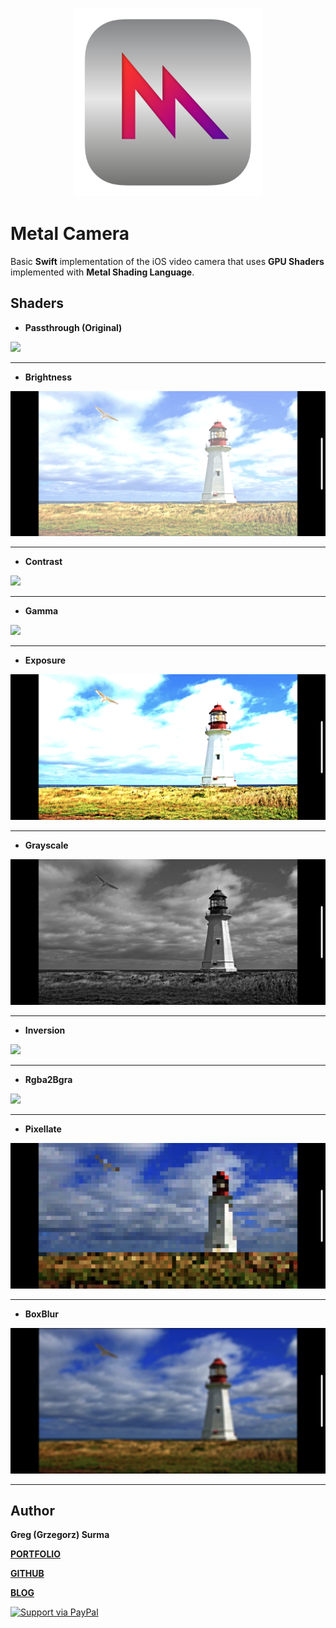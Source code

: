 <h3 align="center">
  <img src="assets/metal_camera_icon_web.png" width="300">
</h3>

# Metal Camera

Basic **Swift** implementation of the iOS video camera that uses **GPU Shaders** implemented with **Metal Shading Language**. 

## Shaders

* **Passthrough (Original)** 

<img src="assets/passthrough.PNG">

---

* **Brightness** 

<img src="assets/brightness.PNG">

---

* **Contrast** 

<img src="assets/contrast.PNG">

---

* **Gamma** 

<img src="assets/gamma.PNG">

---

* **Exposure** 

<img src="assets/exposure.PNG">

---

* **Grayscale** 

<img src="assets/grayscale.PNG">

---

* **Inversion** 

<img src="assets/inversion.PNG">

---

* **Rgba2Bgra** 

<img src="assets/rgba2bgra.PNG">

---

* **Pixellate** 

<img src="assets/pixellate.PNG">

---

* **BoxBlur** 

<img src="assets/boxBlur.PNG">

---


## Author

**Greg (Grzegorz) Surma**

[**PORTFOLIO**](https://gsurma.github.io)

[**GITHUB**](https://github.com/gsurma)

[**BLOG**](https://medium.com/@gsurma)

<a href="https://www.paypal.com/paypalme2/grzegorzsurma115">
  <img alt="Support via PayPal" src="https://cdn.rawgit.com/twolfson/paypal-github-button/1.0.0/dist/button.svg"/>
</a>

